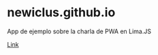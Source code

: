 # newiclus.github.io

App de ejemplo sobre la charla de PWA en Lima.JS

[Link](https://newiclus.github.io)
